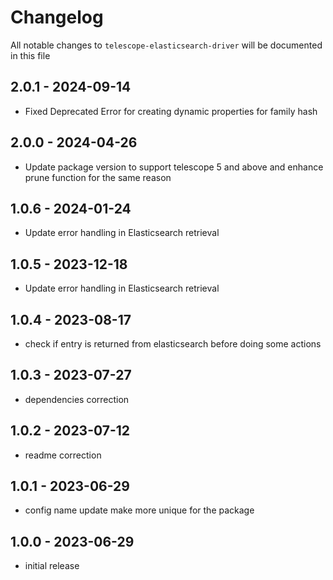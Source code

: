 # Changelog

All notable changes to `telescope-elasticsearch-driver` will be documented in this file

## 2.0.1 - 2024-09-14

- Fixed Deprecated Error for creating dynamic properties for family hash

## 2.0.0 - 2024-04-26

- Update package version to support telescope 5 and above and enhance prune function for the same reason

## 1.0.6 - 2024-01-24

- Update error handling in Elasticsearch retrieval

## 1.0.5 - 2023-12-18

- Update error handling in Elasticsearch retrieval

## 1.0.4 - 2023-08-17

- check if entry is returned from elasticsearch before doing some actions

## 1.0.3 - 2023-07-27

- dependencies correction

## 1.0.2 - 2023-07-12

- readme correction

## 1.0.1 - 2023-06-29

- config name update make more unique for the package

## 1.0.0 - 2023-06-29

- initial release